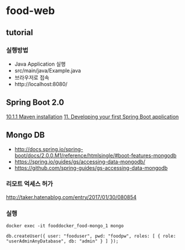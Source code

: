 # food-web
## tutorial
### 실행방법
- Java Application 실행
 - src/main/java/Example.java
- 브라우저로 접속 
 - http://localhost:8080/ 

## Spring Boot 2.0
[10.1.1 Maven installation](http://docs.spring.io/spring-boot/docs/2.0.0.M1/reference/htmlsingle/#getting-started-maven-installation)
[11. Developing your first Spring Boot application](http://docs.spring.io/spring-boot/docs/2.0.0.M1/reference/htmlsingle/#getting-started-first-application)

## Mongo DB
- http://docs.spring.io/spring-boot/docs/2.0.0.M1/reference/htmlsingle/#boot-features-mongodb
- https://spring.io/guides/gs/accessing-data-mongodb/
- https://github.com/spring-guides/gs-accessing-data-mongodb

### 리모트 억세스 허가
http://taker.hatenablog.com/entry/2017/01/30/080854

### 실행
```
docker exec -it fooddocker_food-mongo_1 mongo
```

```
db.createUser({ user: "fooduser", pwd: "foodpw", roles: [ { role: "userAdminAnyDatabase", db: "admin" } ] });
```